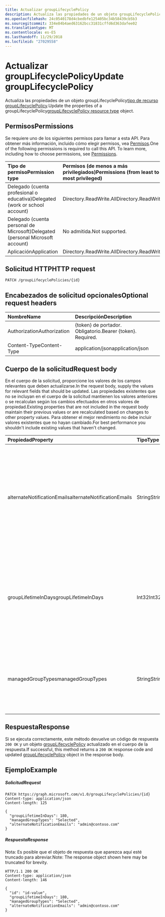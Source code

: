 ```yaml
---
title: Actualizar groupLifecyclePolicy
description: Actualiza las propiedades de un objeto groupLifecyclePolicytipo de recurso groupLifecyclePolicy.
ms.openlocfilehash: 24c0540178d4cbedbfe125405bc34b58439cb5b3
ms.sourcegitcommit: 334e84b4aed63162bcc31831cffd6d363dafee02
ms.translationtype: MT
ms.contentlocale: es-ES
ms.lasthandoff: 11/29/2018
ms.locfileid: "27029558"
---
```

# <a name="update-grouplifecyclepolicy"></a><span data-ttu-id="54dc4-103">Actualizar groupLifecyclePolicy</span><span class="sxs-lookup"><span data-stu-id="54dc4-103">Update groupLifecyclePolicy</span></span>

<span data-ttu-id="54dc4-104">Actualiza las propiedades de un objeto groupLifecyclePolicy[tipo de recurso groupLifecyclePolicy](../resources/grouplifecyclepolicy.md).</span><span class="sxs-lookup"><span data-stu-id="54dc4-104">Update the properties of a groupLifecyclePolicy[groupLifecyclePolicy resource type](../resources/grouplifecyclepolicy.md) object.</span></span>

## <a name="permissions"></a><span data-ttu-id="54dc4-105">Permisos</span><span class="sxs-lookup"><span data-stu-id="54dc4-105">Permissions</span></span>

<span data-ttu-id="54dc4-p101">Se requiere uno de los siguientes permisos para llamar a esta API. Para obtener más información, incluido cómo elegir permisos, vea [Permisos](/graph/permissions-reference).</span><span class="sxs-lookup"><span data-stu-id="54dc4-p101">One of the following permissions is required to call this API. To learn more, including how to choose permissions, see [Permissions](/graph/permissions-reference).</span></span>
 
|<span data-ttu-id="54dc4-108">Tipo de permiso</span><span class="sxs-lookup"><span data-stu-id="54dc4-108">Permission type</span></span>      | <span data-ttu-id="54dc4-109">Permisos (de menos a más privilegiados)</span><span class="sxs-lookup"><span data-stu-id="54dc4-109">Permissions (from least to most privileged)</span></span>              |
|:--------------------|:---------------------------------------------------------|
|<span data-ttu-id="54dc4-110">Delegado (cuenta profesional o educativa)</span><span class="sxs-lookup"><span data-stu-id="54dc4-110">Delegated (work or school account)</span></span> | <span data-ttu-id="54dc4-111">Directory.ReadWrite.All</span><span class="sxs-lookup"><span data-stu-id="54dc4-111">Directory.ReadWrite.All</span></span>    |
|<span data-ttu-id="54dc4-112">Delegado (cuenta personal de Microsoft)</span><span class="sxs-lookup"><span data-stu-id="54dc4-112">Delegated (personal Microsoft account)</span></span> | <span data-ttu-id="54dc4-113">No admitida.</span><span class="sxs-lookup"><span data-stu-id="54dc4-113">Not supported.</span></span>    |
|<span data-ttu-id="54dc4-114">Aplicación</span><span class="sxs-lookup"><span data-stu-id="54dc4-114">Application</span></span> | <span data-ttu-id="54dc4-115">Directory.ReadWrite.All</span><span class="sxs-lookup"><span data-stu-id="54dc4-115">Directory.ReadWrite.All</span></span> |

## <a name="http-request"></a><span data-ttu-id="54dc4-116">Solicitud HTTP</span><span class="sxs-lookup"><span data-stu-id="54dc4-116">HTTP request</span></span>
<!-- { "blockType": "ignored" } -->
```http
PATCH /groupLifecyclePolicies/{id}
```
## <a name="optional-request-headers"></a><span data-ttu-id="54dc4-117">Encabezados de solicitud opcionales</span><span class="sxs-lookup"><span data-stu-id="54dc4-117">Optional request headers</span></span>
| <span data-ttu-id="54dc4-118">Nombre</span><span class="sxs-lookup"><span data-stu-id="54dc4-118">Name</span></span> | <span data-ttu-id="54dc4-119">Descripción</span><span class="sxs-lookup"><span data-stu-id="54dc4-119">Description</span></span> |
|:-----------|:-----------|
| <span data-ttu-id="54dc4-120">Authorization</span><span class="sxs-lookup"><span data-stu-id="54dc4-120">Authorization</span></span> | <span data-ttu-id="54dc4-p102">{token} de portador. Obligatorio.</span><span class="sxs-lookup"><span data-stu-id="54dc4-p102">Bearer {token}. Required.</span></span> |
| <span data-ttu-id="54dc4-123">Content-Type</span><span class="sxs-lookup"><span data-stu-id="54dc4-123">Content-Type</span></span>  | <span data-ttu-id="54dc4-124">application/json</span><span class="sxs-lookup"><span data-stu-id="54dc4-124">application/json</span></span>  |

## <a name="request-body"></a><span data-ttu-id="54dc4-125">Cuerpo de la solicitud</span><span class="sxs-lookup"><span data-stu-id="54dc4-125">Request body</span></span>

<span data-ttu-id="54dc4-126">En el cuerpo de la solicitud, proporcione los valores de los campos relevantes que deben actualizarse.</span><span class="sxs-lookup"><span data-stu-id="54dc4-126">In the request body, supply the values for relevant fields that should be updated.</span></span> <span data-ttu-id="54dc4-127">Las propiedades existentes que no se incluyan en el cuerpo de la solicitud mantienen los valores anteriores o se recalculan según los cambios efectuados en otros valores de propiedad.</span><span class="sxs-lookup"><span data-stu-id="54dc4-127">Existing properties that are not included in the request body maintain their previous values or are recalculated based on changes to other property values.</span></span> <span data-ttu-id="54dc4-128">Para obtener el mejor rendimiento no debe incluir valores existentes que no hayan cambiado.</span><span class="sxs-lookup"><span data-stu-id="54dc4-128">For best performance you shouldn't include existing values that haven't changed.</span></span>

| <span data-ttu-id="54dc4-129">Propiedad</span><span class="sxs-lookup"><span data-stu-id="54dc4-129">Property</span></span> | <span data-ttu-id="54dc4-130">Tipo</span><span class="sxs-lookup"><span data-stu-id="54dc4-130">Type</span></span> | <span data-ttu-id="54dc4-131">Descripción</span><span class="sxs-lookup"><span data-stu-id="54dc4-131">Description</span></span> |
|:---------------|:--------|:----------|
|<span data-ttu-id="54dc4-132">alternateNotificationEmails</span><span class="sxs-lookup"><span data-stu-id="54dc4-132">alternateNotificationEmails</span></span>|<span data-ttu-id="54dc4-133">String</span><span class="sxs-lookup"><span data-stu-id="54dc4-133">String</span></span>| <span data-ttu-id="54dc4-134">Lista de direcciones de correo electrónico para enviar notificaciones para grupos sin propietarios.</span><span class="sxs-lookup"><span data-stu-id="54dc4-134">List of email address to send notifications for groups without owners.</span></span> <span data-ttu-id="54dc4-135">Se pueden definir varias direcciones de correo electrónico separando una de la otra con un punto y coma.</span><span class="sxs-lookup"><span data-stu-id="54dc4-135">Multiple email address can be defined by separating email address with a semicolon.</span></span> |
|<span data-ttu-id="54dc4-136">groupLifetimeInDays</span><span class="sxs-lookup"><span data-stu-id="54dc4-136">groupLifetimeInDays</span></span>|<span data-ttu-id="54dc4-137">Int32</span><span class="sxs-lookup"><span data-stu-id="54dc4-137">Int32</span></span>| <span data-ttu-id="54dc4-138">Número de días que faltan para que un grupo expire y necesite renovarse.</span><span class="sxs-lookup"><span data-stu-id="54dc4-138">Number of days before a group expires and needs to be renewed.</span></span> <span data-ttu-id="54dc4-139">Una vez renovado, la expiración del grupo se amplía por el número de días definidos.</span><span class="sxs-lookup"><span data-stu-id="54dc4-139">Once renewed, the group expiration is extended by the number of days defined.</span></span> |
|<span data-ttu-id="54dc4-140">managedGroupTypes</span><span class="sxs-lookup"><span data-stu-id="54dc4-140">managedGroupTypes</span></span>|<span data-ttu-id="54dc4-141">String</span><span class="sxs-lookup"><span data-stu-id="54dc4-141">String</span></span>| <span data-ttu-id="54dc4-142">El tipo de grupo al que se aplica la directiva de expiración.</span><span class="sxs-lookup"><span data-stu-id="54dc4-142">The group type for which the expiration policy applies.</span></span> <span data-ttu-id="54dc4-143">Los valores posibles son **Todos**, **Seleccionados** o **Ninguno**.</span><span class="sxs-lookup"><span data-stu-id="54dc4-143">Possible values are **All**, **Selected** or **None**.</span></span> |

## <a name="response"></a><span data-ttu-id="54dc4-144">Respuesta</span><span class="sxs-lookup"><span data-stu-id="54dc4-144">Response</span></span>

<span data-ttu-id="54dc4-145">Si se ejecuta correctamente, este método devuelve un código de respuesta `200 OK` y un objeto [groupLifecyclePolicy](../resources/grouplifecyclepolicy.md) actualizado en el cuerpo de la respuesta.</span><span class="sxs-lookup"><span data-stu-id="54dc4-145">If successful, this method returns a `200 OK` response code and updated [groupLifecyclePolicy](../resources/grouplifecyclepolicy.md) object in the response body.</span></span>
## <a name="example"></a><span data-ttu-id="54dc4-146">Ejemplo</span><span class="sxs-lookup"><span data-stu-id="54dc4-146">Example</span></span>

##### <a name="request"></a><span data-ttu-id="54dc4-147">Solicitud</span><span class="sxs-lookup"><span data-stu-id="54dc4-147">Request</span></span>

<!-- {
  "blockType": "request",
  "name": "update_grouplifecyclepolicy"
}-->
```http
PATCH https://graph.microsoft.com/v1.0/groupLifecyclePolicies/{id}
Content-type: application/json
Content-length: 125

{
  "groupLifetimeInDays": 180,
  "managedGroupTypes": "Selected",
  "alternateNotificationEmails": "admin@contoso.com"
}
```
##### <a name="response"></a><span data-ttu-id="54dc4-148">Respuesta</span><span class="sxs-lookup"><span data-stu-id="54dc4-148">Response</span></span>
<span data-ttu-id="54dc4-149">Nota: Es posible que el objeto de respuesta que aparezca aquí esté truncado para abreviar.</span><span class="sxs-lookup"><span data-stu-id="54dc4-149">Note: The response object shown here may be truncated for brevity.</span></span> 
<!-- {
  "blockType": "response",
  "truncated": true,
  "@odata.type": "microsoft.graph.groupLifecyclePolicy"
} -->
```http
HTTP/1.1 200 OK
Content-type: application/json
Content-length: 146

{
  "id": "id-value",
  "groupLifetimeInDays": 180,
  "managedGroupTypes": "Selected",
  "alternateNotificationEmails": "admin@contoso.com"
}
```

<!-- uuid: 8fcb5dbc-d5aa-4681-8e31-b001d5168d79
2015-10-25 14:57:30 UTC -->
<!-- {
  "type": "#page.annotation",
  "description": "Update groupLifecyclePolicy",
  "keywords": "",
  "section": "documentation",
  "tocPath": ""
}-->